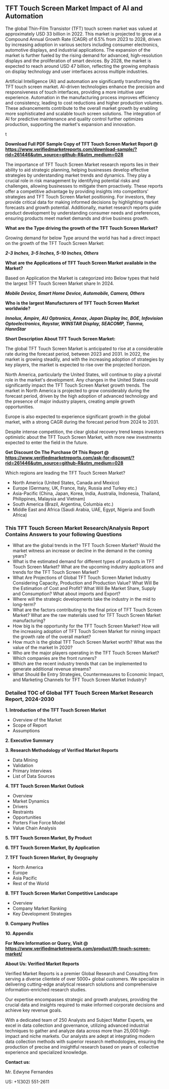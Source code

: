<h2>TFT Touch Screen Market Impact of AI and Automation</h2><p>The global Thin-Film Transistor (TFT) touch screen market was valued at approximately USD 33 billion in 2022. This market is projected to grow at a Compound Annual Growth Rate (CAGR) of 6.5% from 2023 to 2028, driven by increasing adoption in various sectors including consumer electronics, automotive displays, and industrial applications. The expansion of the market is further fueled by the rising demand for advanced, high-resolution displays and the proliferation of smart devices. By 2028, the market is expected to reach around USD 47 billion, reflecting the growing emphasis on display technology and user interfaces across multiple industries.</p><p>Artificial Intelligence (AI) and automation are significantly transforming the TFT touch screen market. AI-driven technologies enhance the precision and responsiveness of touch interfaces, providing a more intuitive user experience. Automation in the manufacturing process improves efficiency and consistency, leading to cost reductions and higher production volumes. These advancements contribute to the overall market growth by enabling more sophisticated and scalable touch screen solutions. The integration of AI for predictive maintenance and quality control further optimizes production, supporting the market's expansion and innovation.</p>t</p><p id="" class=""><strong>Download Full PDF Sample Copy of TFT Touch Screen Market Report @ <a href="https://www.verifiedmarketreports.com/download-sample/?rid=261446&utm_source=github-R&utm_medium=028" target="_blank">https://www.verifiedmarketreports.com/download-sample/?rid=261446&utm_source=github-R&utm_medium=028</a></strong></p><p>The importance of&nbsp;TFT Touch Screen Market research reports lies in their ability to aid strategic planning, helping businesses develop effective strategies by understanding market trends and dynamics. They play a crucial role in risk management by identifying potential risks and challenges, allowing businesses to mitigate them proactively. These reports offer a competitive advantage by providing insights into competitors' strategies and TFT Touch Screen Market positioning. For investors, they provide critical data for making informed decisions by highlighting market forecasts and growth potential. Additionally, market research reports guide product development by understanding consumer needs and preferences, ensuring products meet market demands and drive business growth.</p><p><strong>What are the&nbsp;Type driving the growth of the TFT Touch Screen Market?</strong></p><p id="" class="">Growing demand for below Type around the world has had a direct impact on the growth of the TFT Touch Screen Market:</p><em><strong>2-3 Inches, 3-5 Inches, 5-10 Inches, Others</strong></em></p><strong>What are the&nbsp;Applications&nbsp;of TFT Touch Screen Market available in the Market?</strong></p><p id="" class="">Based on Application the Market is categorized into Below types that held the largest TFT Touch Screen Market share In 2024.</p><em><strong>Mobile Device, Smart Home Device, Automobile, Camera, Others</strong></em></p><strong>Who is the largest Manufacturers of TFT Touch Screen Market worldwide?</strong></p><p><em><strong>Innolux, Ampire, AU Optronics, Annax, Japan Display Inc, BOE, Infovision Optoelectronics, Raystar, WINSTAR Display, SEACOMP, Tianma, HannStar</strong></em></p><p id="" class=""><strong>Short Description About TFT Touch Screen Market:</strong></p><p>The global TFT Touch Screen Market is anticipated to rise at a considerable rate during the forecast period, between 2023 and 2031. In 2022, the market is growing steadily, and with the increasing adoption of strategies by key players, the market is expected to rise over the projected horizon.</p><p>North America, particularly the United States, will continue to play a pivotal role in the market's development. Any changes in the United States could significantly impact the TFT Touch Screen Market growth trends. The market in North America is projected to grow considerably during the forecast period, driven by the high adoption of advanced technology and the presence of major industry players, creating ample growth opportunities.</p><p>Europe is also expected to experience significant growth in the global market, with a strong CAGR during the forecast period from 2024 to 2031.</p><p>Despite intense competition, the clear global recovery trend keeps investors optimistic about the TFT Touch Screen Market, with more new investments expected to enter the field in the future.</p><p id="" class=""><strong>Get Discount On The Purchase Of This Report @ <a href="https://www.verifiedmarketreports.com/ask-for-discount/?rid=261446&utm_source=github-R&utm_medium=028" target="_blank">https://www.verifiedmarketreports.com/ask-for-discount/?rid=261446&utm_source=github-R&utm_medium=028</a></strong></p>Which regions are leading the TFT Touch Screen Market?</p><ul><li>North America (United States, Canada and Mexico)</li><li>Europe (Germany, UK, France, Italy, Russia and Turkey etc.)</li><li>Asia-Pacific (China, Japan, Korea, India, Australia, Indonesia, Thailand, Philippines, Malaysia and Vietnam)</li><li>South America (Brazil, Argentina, Columbia etc.)</li><li>Middle East and Africa (Saudi Arabia, UAE, Egypt, Nigeria and South Africa)</li></ul><h3 id="" class="">This TFT Touch Screen Market Research/Analysis Report Contains Answers to your following Questions</h3><ul><li>What are the global trends in the TFT Touch Screen Market? Would the market witness an increase or decline in the demand in the coming years?</li><li>What is the estimated demand for different types of products in TFT Touch Screen Market? What are the upcoming industry applications and trends for the TFT Touch Screen Market?</li><li>What Are Projections of Global TFT Touch Screen Market Industry Considering Capacity, Production and Production Value? What Will Be the Estimation of Cost and Profit? What Will Be Market Share, Supply and Consumption? What about imports and Export?</li><li>Where will the strategic developments take the industry in the mid to long-term?</li><li>What are the factors contributing to the final price of TFT Touch Screen Market? What are the raw materials used for TFT Touch Screen Market manufacturing?</li><li>How big is the opportunity for the TFT Touch Screen Market? How will the increasing adoption of TFT Touch Screen Market for mining impact the growth rate of the overall market?</li><li>How much is the global TFT Touch Screen Market worth? What was the value of the market In 2020?</li><li>Who are the major players operating in the TFT Touch Screen Market? Which companies are the front runners?</li><li>Which are the recent industry trends that can be implemented to generate additional revenue streams?</li><li>What Should Be Entry Strategies, Countermeasures to Economic Impact, and Marketing Channels for TFT Touch Screen Market Industry?</li></ul><h3 id="" class="">Detailed TOC of Global TFT Touch Screen Market Research Report, 2024-2030</h3><p id="" class=""><strong>1. Introduction of the TFT Touch Screen Market</strong></p><ul><li>Overview of the Market</li><li>Scope of Report</li><li>Assumptions</li></ul><p id="" class=""><strong>2. Executive Summary</strong></p><p id="" class=""><strong>3. Research Methodology of Verified Market Reports</strong></p><ul><li>Data Mining</li><li>Validation</li><li>Primary Interviews</li><li>List of Data Sources</li></ul><p id="" class=""><strong>4. TFT Touch Screen Market Outlook</strong></p><ul><li>Overview</li><li>Market Dynamics</li><li>Drivers</li><li>Restraints</li><li>Opportunities</li><li>Porters Five Force Model</li><li>Value Chain Analysis</li></ul><p id="" class=""><strong>5. TFT Touch Screen Market, By Product</strong></p><p id="" class=""><strong>6. TFT Touch Screen Market, By Application</strong></p><p id="" class=""><strong>7. TFT Touch Screen Market, By Geography</strong></p><ul><li>North America</li><li>Europe</li><li>Asia Pacific</li><li>Rest of the World</li></ul><p id="" class=""><strong>8. TFT Touch Screen Market Competitive Landscape</strong></p><ul><li>Overview</li><li>Company Market Ranking</li><li>Key Development Strategies</li></ul><p id="" class=""><strong>9. Company Profiles</strong></p><p id="" class=""><strong>10. Appendix</strong></p><p id="" class=""><strong>For More Information or Query, Visit @ <a href="https://www.verifiedmarketreports.com/product/tft-touch-screen-market/" target="_blank">https://www.verifiedmarketreports.com/product/tft-touch-screen-market/</a></strong></p><p id="" class=""><strong>About Us: Verified Market Reports</strong></p><p id="" class="">Verified Market Reports is a premier Global Research and Consulting firm serving a diverse clientele of over 5000+ global customers. We specialize in delivering cutting-edge analytical research solutions and comprehensive information-enriched research studies.</p><p id="" class="">Our expertise encompasses strategic and growth analyses, providing the crucial data and insights required to make informed corporate decisions and achieve key revenue goals.</p><p id="" class="">With a dedicated team of 250 Analysts and Subject Matter Experts, we excel in data collection and governance, utilizing advanced industrial techniques to gather and analyze data across more than 25,000 high-impact and niche markets. Our analysts are adept at integrating modern data collection methods with superior research methodologies, ensuring the production of precise and insightful research based on years of collective experience and specialized knowledge.</p><p id="" class=""><strong>Contact us:</strong></p><p id="" class="">Mr. Edwyne Fernandes</p><p id="" class="">US: +1(302) 551-2611</p>